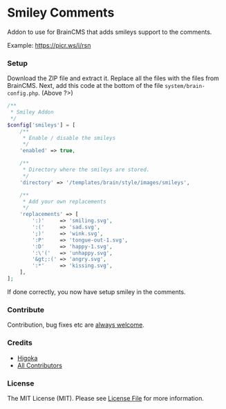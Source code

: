 # Smiley Comments
Addon to use for BrainCMS that adds smileys support to the comments.

Example: https://picr.ws/i/rsn

### Setup
Download the ZIP file and extract it. Replace all the files with the files from BrainCMS.
Next, add this code at the bottom of the file `system/brain-config.php`. (Above ?>)

```php
/**
 * Smiley Addon
 */
$config['smileys'] = [
    /**
     * Enable / disable the smileys
     */
    'enabled' => true,

    /**
     * Directory where the smileys are stored.
     */
    'directory' => '/templates/brain/style/images/smileys',

    /**
     * Add your own replacements
     */
    'replacements' => [
        ':)'     => 'smiling.svg',
        ':('     => 'sad.svg',
        ';)'     => 'wink.svg',
        ':P'     => 'tongue-out-1.svg',
        ':D'     => 'happy-1.svg',
        ':\'('   => 'unhappy.svg',
        '&gt;:(' => 'angry.svg',
        ':*'     => 'kissing.svg',
    ],
];
```

If done correctly, you now have setup smiley in the comments.

### Contribute
Contribution, bug fixes etc are [always welcome](https://github.com/higoka/smiley-comments/issues/new).

### Credits
- [Higoka](https://github.com/higoka)
- [All Contributors](https://github.com/higoka/smiley-comments/contributors)

### License
The MIT License (MIT).
Please see [License File](https://github.com/higoka/smiley-comments/blob/master/LICENSE) for more information.
